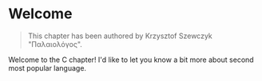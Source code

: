 # Welcome

 > This chapter has been authored by Krzysztof Szewczyk "Παλαιολόγος".

Welcome to the C chapter! I'd like to let you know a bit more about second most popular language.
